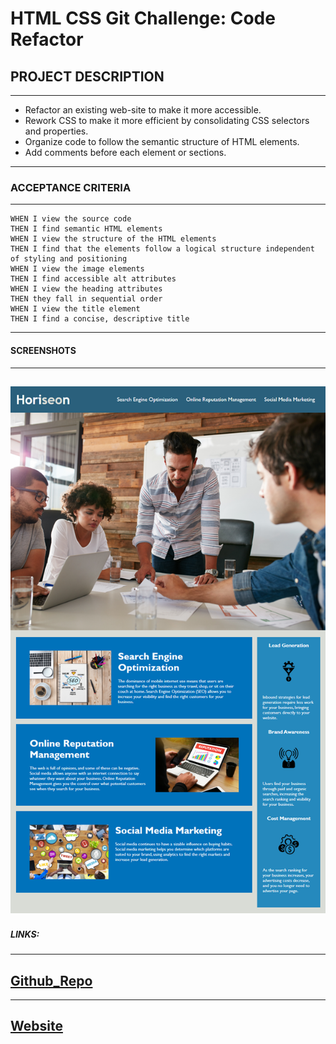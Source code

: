# HTML CSS Git Challenge: Code Refactor

## PROJECT DESCRIPTION
---
* Refactor an existing web-site to make it more accessible.
* Rework CSS to make it more efficient by consolidating CSS selectors and properties.
* Organize code to follow the semantic structure of HTML elements.
* Add comments before each element or sections. 
---
### ACCEPTANCE CRITERIA
---
```GIVEN a webpage meets accessibility standards
WHEN I view the source code
THEN I find semantic HTML elements
WHEN I view the structure of the HTML elements
THEN I find that the elements follow a logical structure independent of styling and positioning
WHEN I view the image elements
THEN I find accessible alt attributes
WHEN I view the heading attributes
THEN they fall in sequential order
WHEN I view the title element
THEN I find a concise, descriptive title
```
---
#### SCREENSHOTS
---
![Horiseon](assets\images\horiseon_screen_shot.png)
---

##### LINKS:
---
[Github_Repo](https://github.com/healicalslime419/ut-horieson-pj-cha-1 "HTML CSS Git Challenge: Code Refactor")
---
---
[Website](https://healicalslime419.github.io/ut-horieson-pj-cha-1/#social-media-marketing "Horiseon")
---
